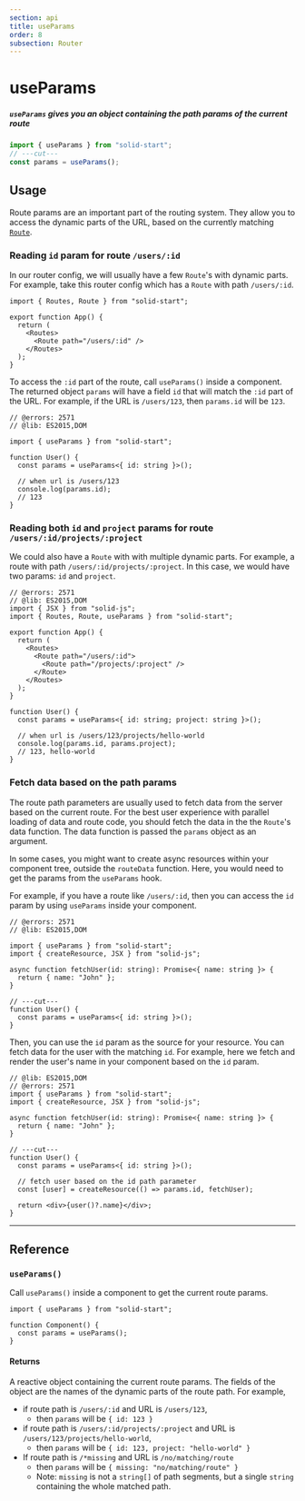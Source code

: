 ```yaml
---
section: api
title: useParams
order: 8
subsection: Router
---
```


# useParams

##### `useParams` gives you an object containing the path params of the current route

<div class="text-lg">

```ts twoslash
import { useParams } from "solid-start";
// ---cut---
const params = useParams();
```

</div>

<table-of-contents></table-of-contents>

## Usage

Route params are an important part of the routing system. They allow you to access the dynamic parts of the URL, based on the currently matching [`Route`](/api/router/route).

### Reading `id` param for route `/users/:id`

In our router config, we will usually have a few `Route`'s with dynamic parts. For example, take this router config which has a `Route` with path `/users/:id`.

```tsx twoslash {6}
import { Routes, Route } from "solid-start";

export function App() {
  return (
    <Routes>
      <Route path="/users/:id" />
    </Routes>
  );
}
```

To access the `:id` part of the route, call `useParams()` inside a component. The returned object `params` will have a field `id` that will match the `:id` part of the URL. For example, if the URL is `/users/123`, then `params.id` will be `123`.

```tsx twoslash {4-8}
// @errors: 2571
// @lib: ES2015,DOM

import { useParams } from "solid-start";

function User() {
  const params = useParams<{ id: string }>();

  // when url is /users/123
  console.log(params.id);
  // 123
}
```

### Reading both `id` and `project` params for route `/users/:id/projects/:project`

We could also have a `Route` with with multiple dynamic parts. For example, a route with path `/users/:id/projects/:project`. In this case, we would have two params: `id` and `project`.

```tsx twoslash {6-8,14-18}
// @errors: 2571
// @lib: ES2015,DOM
import { JSX } from "solid-js";
import { Routes, Route, useParams } from "solid-start";

export function App() {
  return (
    <Routes>
      <Route path="/users/:id">
        <Route path="/projects/:project" />
      </Route>
    </Routes>
  );
}

function User() {
  const params = useParams<{ id: string; project: string }>();

  // when url is /users/123/projects/hello-world
  console.log(params.id, params.project);
  // 123, hello-world
}
```

### Fetch data based on the path params

The route path parameters are usually used to fetch data from the server based on the current route. For the best user experience with parallel loading of data and route code, you should fetch the data in the the `Route`'s data function. The data function is passed the `params` object as an argument.

In some cases, you might want to create async resources within your component tree, outside the `routeData` function. Here, you would need to get the params from the `useParams` hook.

For example, if you have a route like `/users/:id`, then you can access the `id` param by using `useParams` inside your component.

```tsx twoslash {2}
// @errors: 2571
// @lib: ES2015,DOM

import { useParams } from "solid-start";
import { createResource, JSX } from "solid-js";

async function fetchUser(id: string): Promise<{ name: string }> {
  return { name: "John" };
}

// ---cut---
function User() {
  const params = useParams<{ id: string }>();
}
```

Then, you can use the `id` param as the source for your resource. You can fetch data for the user with the matching `id`. For example, here we fetch and render the user's name in your component based on the `id` param.

```tsx twoslash {4-7}
// @lib: ES2015,DOM
// @errors: 2571
import { useParams } from "solid-start";
import { createResource, JSX } from "solid-js";

async function fetchUser(id: string): Promise<{ name: string }> {
  return { name: "John" };
}

// ---cut---
function User() {
  const params = useParams<{ id: string }>();

  // fetch user based on the id path parameter
  const [user] = createResource(() => params.id, fetchUser);

  return <div>{user()?.name}</div>;
}
```

---

## Reference

### `useParams()`

Call `useParams()` inside a component to get the current route params.

```tsx twoslash
import { useParams } from "solid-start";

function Component() {
  const params = useParams();
}
```

#### Returns

A reactive object containing the current route params. The fields of the object are the names of the dynamic parts of the route path. For example,

- if route path is `/users/:id` and URL is `/users/123`,
  - then `params` will be `{ id: 123 }`
- if route path is `/users/:id/projects/:project` and URL is `/users/123/projects/hello-world`,
  - then `params` will be `{ id: 123, project: "hello-world" }`
- If route path is `/*missing` and URL is `/no/matching/route`
  - then `params` will be `{ missing: "no/matching/route" }`
  - Note: `missing` is not a `string[]` of path segments, but a single `string` containing the whole matched path.
